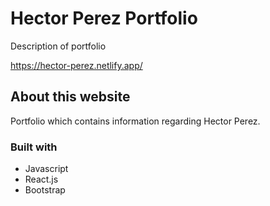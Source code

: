 # Hector Perez Portfolio

Description of portfolio

https://hector-perez.netlify.app/


## About this website

Portfolio which contains information regarding Hector Perez.

### Built with

* Javascript
* React.js
* Bootstrap


